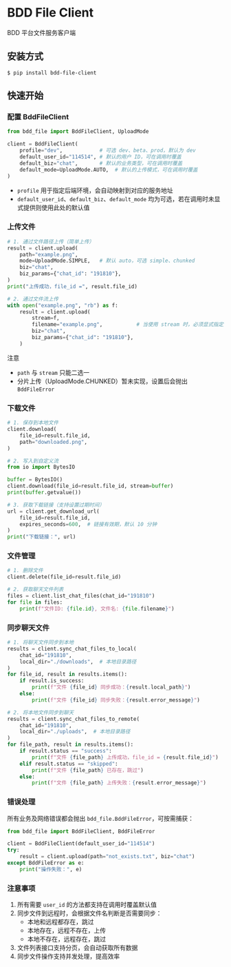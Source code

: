 # BDD File Client

BDD 平台文件服务客户端

## 安装方式

```shell
$ pip install bdd-file-client
```

## 快速开始

### 配置 BddFileClient

```python
from bdd_file import BddFileClient, UploadMode

client = BddFileClient(
    profile="dev",            # 可选 dev、beta、prod，默认为 dev
    default_user_id="114514", # 默认的用户 ID，可在调用时覆盖
    default_biz="chat",       # 默认的业务类型，可在调用时覆盖
    default_mode=UploadMode.AUTO,  # 默认的上传模式，可在调用时覆盖
)
```

- `profile` 用于指定后端环境，会自动映射到对应的服务地址
- `default_user_id`、`default_biz`、`default_mode` 均为可选，若在调用时未显式提供则使用此处的默认值

### 上传文件

```python
# 1. 通过文件路径上传（简单上传）
result = client.upload(
    path="example.png",
    mode=UploadMode.SIMPLE,   # 默认 auto，可选 simple、chunked
    biz="chat",
    biz_params={"chat_id": "191810"},
)
print("上传成功，file_id =", result.file_id)

# 2. 通过文件流上传
with open("example.png", "rb") as f:
    result = client.upload(
        stream=f,
        filename="example.png",           # 当使用 stream 时，必须显式指定文件名
        biz="chat",
        biz_params={"chat_id": "191810"},
    )
```

注意
- `path` 与 `stream` 只能二选一
- 分片上传（UploadMode.CHUNKED）暂未实现，设置后会抛出 `BddFileError`

### 下载文件

```python
# 1. 保存到本地文件
client.download(
    file_id=result.file_id,
    path="downloaded.png",
)

# 2. 写入到自定义流
from io import BytesIO

buffer = BytesIO()
client.download(file_id=result.file_id, stream=buffer)
print(buffer.getvalue())

# 3. 获取下载链接（支持设置过期时间）
url = client.get_download_url(
    file_id=result.file_id,
    expires_seconds=600,  # 链接有效期，默认 10 分钟
)
print("下载链接：", url)
```

### 文件管理

```python
# 1. 删除文件
client.delete(file_id=result.file_id)

# 2. 获取聊天文件列表
files = client.list_chat_files(chat_id="191810")
for file in files:
    print(f"文件ID: {file.id}, 文件名: {file.filename}")
```

### 同步聊天文件

```python
# 1. 将聊天文件同步到本地
results = client.sync_chat_files_to_local(
    chat_id="191810",
    local_dir="./downloads",  # 本地目录路径
)
for file_id, result in results.items():
    if result.is_success:
        print(f"文件 {file_id} 同步成功：{result.local_path}")
    else:
        print(f"文件 {file_id} 同步失败：{result.error_message}")

# 2. 将本地文件同步到聊天
results = client.sync_chat_files_to_remote(
    chat_id="191810",
    local_dir="./uploads",  # 本地目录路径
)
for file_path, result in results.items():
    if result.status == "success":
        print(f"文件 {file_path} 上传成功，file_id = {result.file_id}")
    elif result.status == "skipped":
        print(f"文件 {file_path} 已存在，跳过")
    else:
        print(f"文件 {file_path} 上传失败：{result.error_message}")
```

### 错误处理

所有业务及网络错误都会抛出 `bdd_file.BddFileError`，可按需捕获：

```python
from bdd_file import BddFileClient, BddFileError

client = BddFileClient(default_user_id="114514")
try:
    result = client.upload(path="not_exists.txt", biz="chat")
except BddFileError as e:
    print("操作失败：", e)
```

### 注意事项

1. 所有需要 `user_id` 的方法都支持在调用时覆盖默认值
2. 同步文件到远程时，会根据文件名判断是否需要同步：
   - 本地和远程都存在，跳过
   - 本地存在，远程不存在，上传
   - 本地不存在，远程存在，跳过
3. 文件列表接口支持分页，会自动获取所有数据
4. 同步文件操作支持并发处理，提高效率
